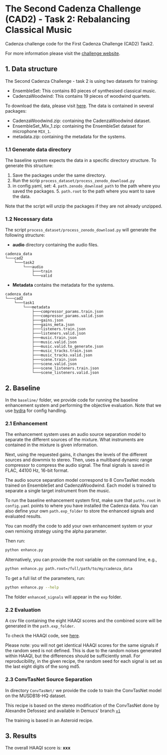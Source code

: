 # The Second Cadenza Challenge (CAD2) - Task 2: Rebalancing Classical Music

Cadenza challenge code for the First Cadenza Challenge (CAD2) Task2.

For more information please visit the [challenge website](https://cadenzachallenge.org/docs/cadenza2/intro).

## 1. Data structure

The Second Cadenza Challenge - task 2 is using two datasets for training:

* EnsembleSet: This contains 80 pieces of synthesised classical music.
* CadenzaWoodwind: This contains 19 pieces of woodwind quartets.

To download the data, please visit [here](https://forms.gle/taYK6MfBeW9sQk5PA). 
The data is contained in several packages:
* CadenzaWoodwind.zip: containing the CadenzaWoodwind dataset.
* EnsembleSet_Mix_1.zip: containing the EnsembleSet dataset for microphone `MIX_1`.
* metadata.zip: containing the metadata for the systems.

### 1.1 Generate data directory
The baseline system expects the data in a specific directory structure.
To generate this structure:

1. Save the packages under the same directory.
2. Run the scrip `process_dataset/process_zenodo_download.py`
3. in config.yaml, set:
   4. `path.zenodo_download_path` to the path where you saved the packages.
   5. `path.root` to the path where you want to save the data.

Note that the script will unzip the packages if they are not already unzipped.


### 1.2 Necessary data

The script `process_dataset/process_zenodo_download.py` will generate the following structure:


* **audio** directory containing the audio files.

```text
cadenza_data
└───cad2
    └───task2
        └───audio
            ├───train
            └───valid
```
* **Metadata** contains the metadata for the systems.

```text
cadenza_data
└───cad2
    └───task1
        └───metadata
            ├───compressor_params.train.json
            ├───compressor_params.valid.json
            ├───gains.json
            ├───gains_meta.json
            ├───listeners.train.json
            ├───listeners.valid.json
            ├───music.train.json
            ├───music.valid.json
            ├───music.valid.to_generate.json
            ├───music_tracks.train.json
            ├───music_tracks.valid.json
            ├───scene.train.json
            ├───scene.valid.json
            ├───scene_listeners.train.json
            └───scene_listeners.valid.json
```


## 2. Baseline

In the `baseline/` folder, we provide code for running the baseline enhancement system 
and performing the objective evaluation.
Note that we use [hydra](https://hydra.cc/docs/intro/) for config handling.

### 2.1 Enhancement

The enhancement system uses an audio source separation model to separate the different
sources of the mixture. What instruments are contained in the mixture is given information.

Next, using the requested gains, it changes the levels of the different sources and 
downmix to stereo. Then, uses a multiband dynamic range compressor to compress the audio signal. 
The final signals is saved in FLAC, 44100 Hz, 16-bit format.

The audio source separation model correspond to 8 ConvTasNet models trained on EnsembleSet and CadenzaWoodwind.
Each model is trained to separate a single target instrument from the music.

To run the baseline enhancement system first, make sure that `paths.root` in `config.yaml` points to
where you have installed the Cadenza data. You can also define your own `path.exp_folder` 
to store the enhanced signals and evaluated results.

You can modify the code to add your own enhancement system or your own remixing strategy 
using the alpha parameter.

Then run:

```bash
python enhance.py
```

Alternatively, you can provide the root variable on the command line, e.g.,

```bash
python enhance.py path.root=/full/path/to/my/cadenza_data
```

To get a full list of the parameters, run:

```bash
python enhance.py --help
```

The folder `enhanced_signals` will appear in the `exp` folder.

### 2.2 Evaluation


A csv file containing the eight HAAQI scores and the combined score will be generated in the `path.exp_folder`.

To check the HAAQI code, see [here](../../../../clarity/evaluator/haaqi).

Please note: you will not get identical HAAQI scores for the same signals if the random seed is not defined.
This is due to the  random noises generated within HAAQI, but the differences should be sufficiently small.
For reproducibility, in the given recipe, the random seed for each signal is set as the last eight digits
of the song md5.

### 2.3 ConvTasNet Source Separation

In directory `ConvTasNet/` we provide the code to train the ConvTasNet model
on the MUSDB18-HQ dataset.

This recipe is based on the stereo modification of the ConvTasNet done by Alexandre Defossez
and available in Demucs' branch [`v1`](https://github.com/facebookresearch/demucs/blob/110f8fee0815d4c0d4ed3e2d478e37df247cd269/demucs/tasnet.py)

The training is based in an Asteroid recipe.

## 3. Results

The overall HAAQI score is: **xxx**
